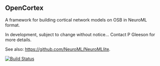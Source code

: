 ## OpenCortex

A framework for building cortical network models on OSB in NeuroML format.

In development, subject to change without notice... Contact P Gleeson for more details.

See also: https://github.com/NeuroML/NeuroMLlite.

[![Build Status](https://travis-ci.com/OpenSourceBrain/OpenCortex.svg?branch=master)](https://travis-ci.com/OpenSourceBrain/OpenCortex)

